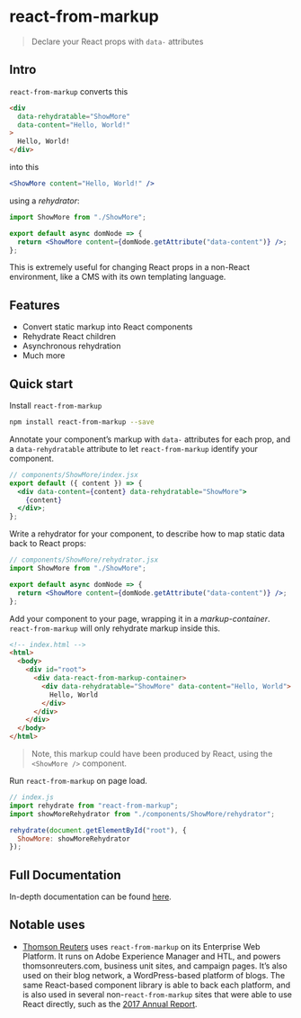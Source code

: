 # react-from-markup

> Declare your React props with `data-` attributes

## Intro

`react-from-markup` converts this

```html
<div
  data-rehydratable="ShowMore"
  data-content="Hello, World!"
>
  Hello, World!
</div>
```

into this

```jsx
<ShowMore content="Hello, World!" />
```

using a _rehydrator_:

```jsx
import ShowMore from "./ShowMore";

export default async domNode => {
  return <ShowMore content={domNode.getAttribute("data-content")} />;
};
```

This is extremely useful for changing React props in a non-React environment, like a CMS with its own templating language.

## Features

- Convert static markup into React components
- Rehydrate React children
- Asynchronous rehydration
- Much more

## Quick start

Install `react-from-markup`

```sh
npm install react-from-markup --save
```

Annotate your component’s markup with `data-` attributes for each prop, and a `data-rehydratable` attribute to let `react-from-markup` identify your component.

```jsx
// components/ShowMore/index.jsx
export default ({ content }) => {
  <div data-content={content} data-rehydratable="ShowMore">
    {content}
  </div>;
};
```

Write a rehydrator for your component, to describe how to map static data back to React props:

```jsx
// components/ShowMore/rehydrator.jsx
import ShowMore from "./ShowMore";

export default async domNode => {
  return <ShowMore content={domNode.getAttribute("data-content")} />;
};
```

Add your component to your page, wrapping it in a _markup-container_. `react-from-markup` will only rehydrate markup inside this.

```html
<!-- index.html -->
<html>
  <body>
    <div id="root">
      <div data-react-from-markup-container>
        <div data-rehydratable="ShowMore" data-content="Hello, World">
          Hello, World
        </div>
      </div>
    </div>
  </body>
</html>
```

> Note, this markup could have been produced by React, using the `<ShowMore />` component.

Run `react-from-markup` on page load.

```js
// index.js
import rehydrate from "react-from-markup";
import showMoreRehydrator from "./components/ShowMore/rehydrator";

rehydrate(document.getElementById("root"), {
  ShowMore: showMoreRehydrator
});
```

## Full Documentation

In-depth documentation can be found [here](https://simon360.github.io/react-from-markup).

## Notable uses

- [Thomson Reuters](thomsonreuters.com) uses `react-from-markup` on its Enterprise Web Platform. It runs on Adobe Experience Manager and HTL, and powers thomsonreuters.com, business unit sites, and campaign pages. It’s also used on their blog network, a WordPress-based platform of blogs. The same React-based component library is able to back each platform, and is also used in several non-`react-from-markup` sites that were able to use React directly, such as the [2017 Annual Report](https://ar.tr.com).
